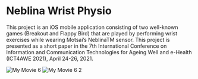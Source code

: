 # Neblina Wrist Physio

This project is an iOS mobile application consisting of two well-known games (Breakout and Flappy Bird) that are played by performing wrist exercises while wearing Motsai’s NeblinaTM sensor.
This project is presented as a short paper in the 7th International Conference on Information and Communication Technologies for Ageing Well and e-Health (ICT4AWE 2021), April 24-26, 2021.

![My Movie 6](https://user-images.githubusercontent.com/17231568/114549201-b9871b00-9c2e-11eb-8161-49612a6fd2ad.gif)
![My Movie 6 2](https://user-images.githubusercontent.com/17231568/114549227-c277ec80-9c2e-11eb-8116-4da7bc608f8a.gif)


